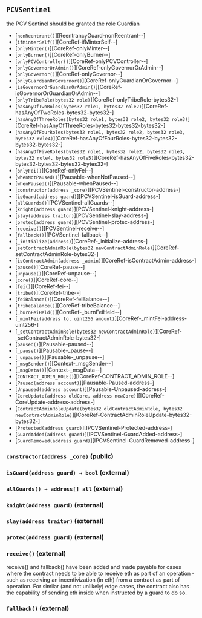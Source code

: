 ## <span id="PCVSentinel"></span> `PCVSentinel`

the PCV Sentinel should be granted the role Guardian


- [`nonReentrant()`][ReentrancyGuard-nonReentrant--]
- [`ifMinterSelf()`][CoreRef-ifMinterSelf--]
- [`onlyMinter()`][CoreRef-onlyMinter--]
- [`onlyBurner()`][CoreRef-onlyBurner--]
- [`onlyPCVController()`][CoreRef-onlyPCVController--]
- [`onlyGovernorOrAdmin()`][CoreRef-onlyGovernorOrAdmin--]
- [`onlyGovernor()`][CoreRef-onlyGovernor--]
- [`onlyGuardianOrGovernor()`][CoreRef-onlyGuardianOrGovernor--]
- [`isGovernorOrGuardianOrAdmin()`][CoreRef-isGovernorOrGuardianOrAdmin--]
- [`onlyTribeRole(bytes32 role)`][CoreRef-onlyTribeRole-bytes32-]
- [`hasAnyOfTwoRoles(bytes32 role1, bytes32 role2)`][CoreRef-hasAnyOfTwoRoles-bytes32-bytes32-]
- [`hasAnyOfThreeRoles(bytes32 role1, bytes32 role2, bytes32 role3)`][CoreRef-hasAnyOfThreeRoles-bytes32-bytes32-bytes32-]
- [`hasAnyOfFourRoles(bytes32 role1, bytes32 role2, bytes32 role3, bytes32 role4)`][CoreRef-hasAnyOfFourRoles-bytes32-bytes32-bytes32-bytes32-]
- [`hasAnyOfFiveRoles(bytes32 role1, bytes32 role2, bytes32 role3, bytes32 role4, bytes32 role5)`][CoreRef-hasAnyOfFiveRoles-bytes32-bytes32-bytes32-bytes32-bytes32-]
- [`onlyFei()`][CoreRef-onlyFei--]
- [`whenNotPaused()`][Pausable-whenNotPaused--]
- [`whenPaused()`][Pausable-whenPaused--]
- [`constructor(address _core)`][PCVSentinel-constructor-address-]
- [`isGuard(address guard)`][PCVSentinel-isGuard-address-]
- [`allGuards()`][PCVSentinel-allGuards--]
- [`knight(address guard)`][PCVSentinel-knight-address-]
- [`slay(address traitor)`][PCVSentinel-slay-address-]
- [`protec(address guard)`][PCVSentinel-protec-address-]
- [`receive()`][PCVSentinel-receive--]
- [`fallback()`][PCVSentinel-fallback--]
- [`_initialize(address)`][CoreRef-_initialize-address-]
- [`setContractAdminRole(bytes32 newContractAdminRole)`][CoreRef-setContractAdminRole-bytes32-]
- [`isContractAdmin(address _admin)`][CoreRef-isContractAdmin-address-]
- [`pause()`][CoreRef-pause--]
- [`unpause()`][CoreRef-unpause--]
- [`core()`][CoreRef-core--]
- [`fei()`][CoreRef-fei--]
- [`tribe()`][CoreRef-tribe--]
- [`feiBalance()`][CoreRef-feiBalance--]
- [`tribeBalance()`][CoreRef-tribeBalance--]
- [`_burnFeiHeld()`][CoreRef-_burnFeiHeld--]
- [`_mintFei(address to, uint256 amount)`][CoreRef-_mintFei-address-uint256-]
- [`_setContractAdminRole(bytes32 newContractAdminRole)`][CoreRef-_setContractAdminRole-bytes32-]
- [`paused()`][Pausable-paused--]
- [`_pause()`][Pausable-_pause--]
- [`_unpause()`][Pausable-_unpause--]
- [`_msgSender()`][Context-_msgSender--]
- [`_msgData()`][Context-_msgData--]
- [`CONTRACT_ADMIN_ROLE()`][ICoreRef-CONTRACT_ADMIN_ROLE--]
- [`Paused(address account)`][Pausable-Paused-address-]
- [`Unpaused(address account)`][Pausable-Unpaused-address-]
- [`CoreUpdate(address oldCore, address newCore)`][ICoreRef-CoreUpdate-address-address-]
- [`ContractAdminRoleUpdate(bytes32 oldContractAdminRole, bytes32 newContractAdminRole)`][ICoreRef-ContractAdminRoleUpdate-bytes32-bytes32-]
- [`Protected(address guard)`][IPCVSentinel-Protected-address-]
- [`GuardAdded(address guard)`][IPCVSentinel-GuardAdded-address-]
- [`GuardRemoved(address guard)`][IPCVSentinel-GuardRemoved-address-]
### <span id="PCVSentinel-constructor-address-"></span> `constructor(address _core)` (public)



### <span id="PCVSentinel-isGuard-address-"></span> `isGuard(address guard) → bool` (external)



### <span id="PCVSentinel-allGuards--"></span> `allGuards() → address[] all` (external)



### <span id="PCVSentinel-knight-address-"></span> `knight(address guard)` (external)



### <span id="PCVSentinel-slay-address-"></span> `slay(address traitor)` (external)



### <span id="PCVSentinel-protec-address-"></span> `protec(address guard)` (external)



### <span id="PCVSentinel-receive--"></span> `receive()` (external)

receive() and fallback() have been added and made payable for cases where the contract
needs to be able to receive eth as part of an operation - such as receiving an incentivization
(in eth) from a contract as part of operation. For similar (and not unlikely) edge cases,
the contract also has the capability of sending eth inside when instructed by a guard to do so.

### <span id="PCVSentinel-fallback--"></span> `fallback()` (external)



